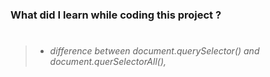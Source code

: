 ### What did I learn while coding this project ?

> #
>
> - _difference between document.querySelector() and document.querSelectorAll(),_
>
> #
